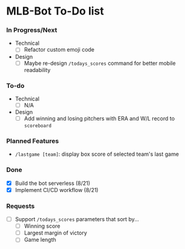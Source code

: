# MLB-Bot To-Do list
### In Progress/Next
- Technical
    - [ ] Refactor custom emoji code
- Design
    - [ ] Maybe re-design `/todays_scores` command for better mobile readability
### To-do
- Technical
    - [ ] N/A
- Design
    - [ ] Add winning and losing pitchers with ERA and W/L record to `scoreboard`
### Planned Features
- `/lastgame [team]`: display box score of selected team's last game 
### Done
- [x] Build the bot serverless (8/21)
- [x] Implement CI/CD workflow (8/21)
### Requests
- [ ] Support `/todays_scores` parameters that sort by...
    - [ ] Winning score
    - [ ] Largest margin of victory
    - [ ] Game length